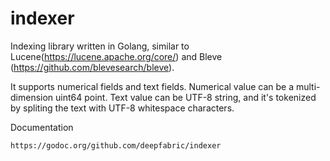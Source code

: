 # indexer
Indexing library written in Golang, similar to Lucene(https://lucene.apache.org/core/) and Bleve (https://github.com/blevesearch/bleve).

It supports numerical fields and text fields. Numerical value can be a multi-dimension uint64 point. Text value can be UTF-8 string, and it's tokenized by spliting the text with UTF-8 whitespace characters.



Documentation

    https://godoc.org/github.com/deepfabric/indexer
